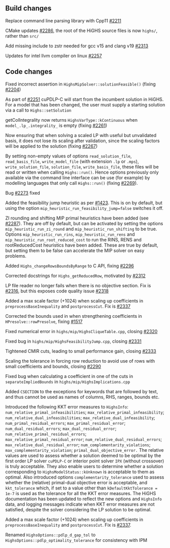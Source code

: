 ## Build changes

Replace command line parsing library with Cpp11 [#2211](https://github.com/ERGO-Code/HiGHS/pull/2211)

CMake updates [#2286](https://github.com/ERGO-Code/HiGHS/pull/2286), the root of the HiGHS source files is now `highs/`, rather than `src/`

Add missing include to zstr needed for gcc v15 and clang v19 [#2313](https://github.com/ERGO-Code/HiGHS/pull/2313)

Updates for intel llvm compiler on linux [#2257](https://github.com/ERGO-Code/HiGHS/pull/2257)

## Code changes

Fixed incorrect assertion in `HighsMipSolver::solutionFeasible()` (fixing [#2204](https://github.com/ERGO-Code/HiGHS/issues/2204))

As part of [#2251](https://github.com/ERGO-Code/HiGHS/issues/2251) cuPDLP-C will start from the incumbent solution in HiGHS. For a model that has been changed, the user must supply a starting solution via a call to `Highs::setSolution`

getColIntegrality now returns `HighsVarType::kContinuous` when `model_.lp_.integrality_` is empty (fixing [#2261](https://github.com/ERGO-Code/HiGHS/issues/2261))

Now ensuring that when solving a scaled LP with useful but unvalidated basis, it does not lose its scaling after validation, since the scaling factors will be applied to the solution (fixing [#2267](https://github.com/ERGO-Code/HiGHS/issues/2267))

By setting non-empty values of options `read_solution_file`, `read_basis_file`, `write_model_file` (with extension `.lp` or `.mps`), `write_solution_file`, `solution_file`, `write_basis_file`, these files will be read or written when calling `Highs::run()`. Hence options previously only available via the command line interface can be use (for example) by modelling languages that only call `Highs::run()` (fixing [#2269](https://github.com/ERGO-Code/HiGHS/issues/2269)).

Bug [#2273](https://github.com/ERGO-Code/HiGHS/issues/2273) fixed

Added the feasibility jump heuristic as per [#1423](https://github.com/ERGO-Code/HiGHS/issues/1423). This is on by default, but using the option `mip_heuristic_run_feasibility_jump=false` switches it off.

ZI rounding and shifting MIP primal heuristics have been added (see [#2287](https://github.com/ERGO-Code/HiGHS/pull/2287)). They are off by default, but can be activated by setting the options `mip_heuristic_run_zi_round` and `mip_heuristic_run_shifting` to be true. Options `mip_heuristic_run_rins`, `mip_heuristic_run_rens` and `mip_heuristic_run_root_reduced_cost` to run the RINS, RENS and rootReducedCost heuristics have been added. These are true by default, but setting them to be false can accelerate the MIP solver on easy problems.

Added `Highs_changeRowsBoundsByRange` to C API, fixing [#2296](https://github.com/ERGO-Code/HiGHS/issues/2296)

Corrected docstrings for `Highs_getReducedRow`, motivated by [#2312](https://github.com/ERGO-Code/HiGHS/issues/2312)

LP file reader no longer fails when there is no objective section. Fix is [#2316](https://github.com/ERGO-Code/HiGHS/pull/2316), but this exposes code quality issue [#2318](https://github.com/ERGO-Code/HiGHS/issues/2318)

Added a max scale factor (+1024) when scaling up coefficients in `preprocessBaseInequality` and `postprocessCut`. Fix is [#2337](https://github.com/ERGO-Code/HiGHS/pull/2337)

Corrected the bounds used in when strengthening coefficients in `HPresolve::rowPresolve`, fixing [#1517](https://github.com/ERGO-Code/HiGHS/issues/1517)

Fixed numerical error in `highs/mip/HighsCliqueTable.cpp`, closing [#2320](https://github.com/ERGO-Code/HiGHS/issues/2320)

Fixed bug in `highs/mip/HighsFeasibilityJump.cpp`, closing [#2331](https://github.com/ERGO-Code/HiGHS/issues/2331)

Tightened CMIR cuts, leading to small performance gain,  closing [#2333](https://github.com/ERGO-Code/HiGHS/issues/2333)

Scaling the tolerance in forcing row reduction to avoid use of rows with small coefficients and bounds,  closing [#2290](https://github.com/ERGO-Code/HiGHS/issues/2290)

Fixed bug when calculating a coefficient in one of the cuts in `separateImpliedBounds` in `highs/mip/HighsImplications.cpp`

Added `CSECTION` to the exceptions for keywords that are followed by text, and thus cannot be used as names of columns, RHS, ranges, bounds etc.

Introduced the following KKT error measures to `HighsInfo`: `num_relative_primal_infeasibilities`; `max_relative_primal_infeasibility`; `num_relative_dual_infeasibilities`; `max_relative_dual_infeasibility`; `num_primal_residual_errors`; `max_primal_residual_error`; `num_dual_residual_errors`; `max_dual_residual_error`; `num_relative_primal_residual_errors`; `max_relative_primal_residual_error`; `num_relative_dual_residual_errors`; `max_relative_dual_residual_error`; `num_complementarity_violations`; `max_complementarity_violation`; `primal_dual_objective_error.` The relative values are used to assess whether a solution deemed to be optimal by the first order LP solver `cuPDLP-C` or interior point solver `IPX` (without crossover) is truly acceptable. They also enable users to determine whether a solution corresponding to `HighsModelStatus::kUnknown` is acceptable to them as optimal. Also introduced options `complementarity_tolerance` used to assess whether the (relative) primal-dual objective error is acceptable, and `kkt_tolerance` which, if set to a value other than `kDefaultKktTolerance = 1e-7` is used as the tolerance for all the KKT error measures. The HiGHS documentation has been updated to reflect the new options and `HighsInfo` data, and logging messages indicate when KKT error measures are not satisfied, despite the solver considering the LP solution to be optimal.

Added a max scale factor (+1024) when scaling up coefficients in `preprocessBaseInequality` and `postprocessCut`. Fix is [#2337](https://github.com/ERGO-Code/HiGHS/pull/2337).

Renamed `HighsOptions::pdlp_d_gap_tol` to `HighsOptions::pdlp_optimality_tolerance` for consistency with IPM

